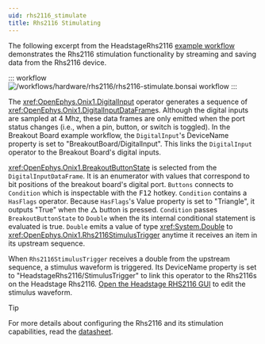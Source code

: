 ```yaml
---
uid: rhs2116_stimulate
title: Rhs2116 Stimulating
---
```


The following excerpt from the HeadstageRhs2116 [example workflow](xref:rhs2116) demonstrates the Rhs2116
stimulation functionality by streaming and saving data from the Rhs2116 device.

::: workflow
![/workflows/hardware/rhs2116/rhs2116-stimulate.bonsai workflow](../../../workflows/hardware/rhs2116/rhs2116-stimulate.bonsai)
:::

The <xref:OpenEphys.Onix1.DigitalInput> operator generates a sequence of
<xref:OpenEphys.Onix1.DigitalInputDataFrame>s. Although the digital inputs are sampled at 4 Mhz,
these data frames are only emitted when the port status changes (i.e., when a pin, button, or switch
is toggled). In the Breakout Board example workflow, the `DigitalInput`'s DeviceName property is
set to "BreakoutBoard/DigitalInput". This links the `DigitalInput` operator to the Breakout Board's
digital inputs. 

<xref:OpenEphys.Onix1.BreakoutButtonState> is selected from the `DigitalInputDataFrame`. It is an
enumerator with values that correspond to bit positions of the breakout board's digital port.
`Buttons` connects to `Condition` which is inspectable with the <kbd>F12</kbd> hotkey. `Condition`
contains a `HasFlags` operator. Because `HasFlags`'s Value property is set to "Triangle", it outputs
"True" when the △ button is pressed. `Condition` passes `BreakoutButtonState` to `Double`
when the its internal conditional statement is evaluated is true. `Double` emits a value of type
<xref:System.Double> to <xref:OpenEphys.Onix1.Rhs2116StimulusTrigger> anytime it receives an item in
its upstream sequence. 

When `Rhs2116StimulusTrigger` receives a double from the upstream sequence, a stimulus waveform is
triggered. Its DeviceName property is set to "HeadstageRhs2116/StimulusTrigger" to link this
operator to the Rhs2116s on the Headstage Rhs2116. [Open the Headstage RHS2116
GUI](xref:rhs2116_gui) to edit the stimulus waveform.

> [!TIP] 
> For more details about configuring the Rhs2116 and its stimulation capabilities, read the
> [datasheet](https://intantech.com/files/Intan_RHS2116_datasheet.pdf). 